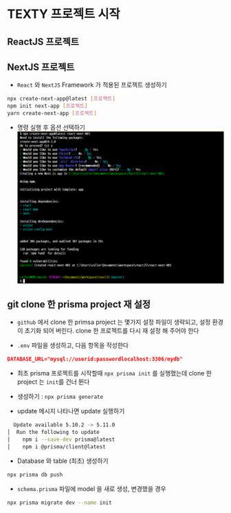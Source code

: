# TEXTY 프로젝트 시작

## ReactJS 프로젝트

## NextJS 프로젝트

- `React` 와 `NextJS` Framework 가 적용된 프로젝트 생성하기

```bash
npx create-next-app@latest [프로젝트]
npm init next-app [프로젝트]
yarn create-next-app [프로젝트]
```

- 명령 실행 후 옵션 선택하기
  ![명령 실행 후 옵션](images/image.png)

## git clone 한 prisma project 재 설정

- `github` 에서 clone 한 primsa project 는 몇가지 설정 파일이 생략되고, 설정 환경이 초기화 되어 버린다. clone 한 프로젝트를 다시 재 설정 해 주어야 한다

- `.env` 파일을 생성하고, 다음 항목을 작성한다

```json
DATABASE_URL="mysql://userid:passwordlocalhost:3306/mydb"
```

- 최초 prisma 프로젝트를 시작할때 `npx prisma init` 를 실행했는데 clone 한 project 는 `init`를 건너 뛴다

- 생성하기 : `npx prisma generate`

- update 메시지 나타나면 update 실행하기

```bash
  Update available 5.10.2 -> 5.11.0
│  Run the following to update
│    npm i --save-dev prisma@latest
│    npm i @prisma/client@latest
```

- Database 와 table (최초) 생성하기

```bash
npx prisma db push
```

- `schema.prisma` 파일에 model 을 새로 생성, 변경했을 경우

```bash
npx prisma migrate dev --name init
```
